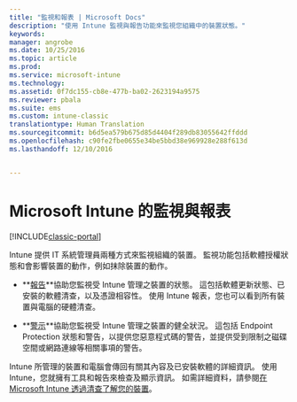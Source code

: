 ```yaml
---
title: "監視和報表 | Microsoft Docs"
description: "使用 Intune 監視與報告功能來監視您組織中的裝置狀態。"
keywords: 
manager: angrobe
ms.date: 10/25/2016
ms.topic: article
ms.prod: 
ms.service: microsoft-intune
ms.technology: 
ms.assetid: 0f7dc155-cb8e-477b-ba02-2623194a9575
ms.reviewer: pbala
ms.suite: ems
ms.custom: intune-classic
translationtype: Human Translation
ms.sourcegitcommit: b6d5ea579b675d85d4404f289db83055642ffddd
ms.openlocfilehash: c90fe2fbe0655e34be5bbd38e969928e288f613d
ms.lasthandoff: 12/10/2016


---
```


# <a name="monitoring-and-reports-with-microsoft-intune"></a>Microsoft Intune 的監視與報表

[!INCLUDE[classic-portal](../includes/classic-portal.md)]

Intune 提供 IT 系統管理員兩種方式來監視組織的裝置。 監視功能包括軟體授權狀態和會影響裝置的動作，例如抹除裝置的動作。

-   **[報告](../deploy-use/understand-microsoft-intune-operations-by-using-reports.md)**協助您監視受 Intune 管理之裝置的狀態。 這包括軟體更新狀態、已安裝的軟體清查，以及憑證相容性。
     使用 Intune 報表，您也可以看到所有裝置與電腦的硬體清查。

-   **[警示](../deploy-use/get-notified-by-alerts.md)**協助您監視受 Intune 管理之裝置的健全狀況。 這包括 Endpoint Protection 狀態和警告，以提供您惡意程式碼的警告，並提供受到限制之磁碟空間或網路連線等相關事項的警告。

Intune 所管理的裝置和電腦會傳回有關其內容及已安裝軟體的詳細資訊。 使用 Intune，您就擁有工具和報告來檢查及顯示資訊。 如需詳細資料，請參閱[在 Microsoft Intune 透過清查了解您的裝置](../deploy-use/understand-your-devices-with-inventory-in-microsoft-intune.md)。

